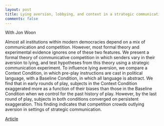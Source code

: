 ```yaml
---
layout: post
title: Lying aversion, lobbying, and context in a strategic communication experiment
comments: false
---
```


With Jon Woon

Almost all institutions within modern democracies depend on a mix of communication and competition. However, most formal theory and experimental evidence ignores one of these two features. We present a formal theory of communicative competition in which senders vary in their aversion to lying, and test hypotheses from this theory using a strategic communication experiment. To influence lying aversion, we compare a Context Condition, in which pre-play instructions are cast in political language, with a Baseline Condition, in which all language is abstract. We find that in early rounds of play, subjects in the Context Condition exaggerated more as a function of their biases than those in the Baseline Condition when we control for the past history of play. However, by the last round of play, subjects in both conditions converged on persistent exaggeration. This finding indicates that competition crowds outlying aversion in settings of strategic communication.

[Article](https://journals.sagepub.com/doi/10.1177/0951629813477276)
